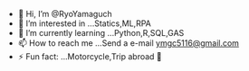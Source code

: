 - 👋 Hi, I’m @RyoYamaguch
- 👀 I’m interested in ...Statics,ML,RPA
- 🌱 I’m currently learning ...Python,R,SQL,GAS
- 📫 How to reach me ...Send a e-mail ymgc5116@gmail.com
- ⚡ Fun fact: ...Motorcycle,Trip abroad 🛫

<!---
RyoYamaguch/RyoYamaguch is a ✨ special ✨ repository because its `README.md` (this file) appears on your GitHub profile.
You can click the Preview link to take a look at your changes.
--->
